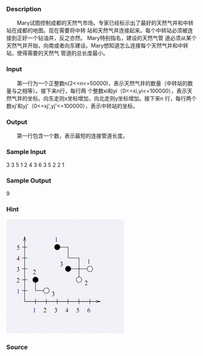 
### Description
　　Mary试图控制成都的天然气市场。专家已经标示出了最好的天然气井和中转站在成都的地图。现在需要将中转
站和天然气井连接起来。每个中转站必须被连接到正好一个钻油井，反之亦然。 Mary特别指名，建设的天然气管
道必须从某个天然气井开始，向南或者向东建设。Mary想知道怎么连接每个天然气井和中转站，使得需要的天然气
管道的总长度最小。
### Input
　　第一行为一个正整数n(2<=n<=50000)，表示天然气井的数量（中转站的数量与之相等）。接下来n行，每行两
个整数xi和yi（0<=xi,yi<=100000），表示天然气井的坐标。向东走则x坐标增加，向北走则y坐标增加。接下来n
行，每行两个数xj'和yj'（0<=xj',yj'<=100000），表示中转站的坐标。
### Output
　　第一行包含一个数，表示最短的连接管道长度。
### Sample Input
3
3 5
1 2
4 3
6 3
5 2
2 1
### Sample Output
9
### Hint
![](/JudgeOnline/images/1108.jpg)
### Source
